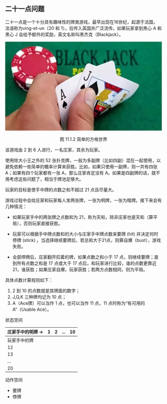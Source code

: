 ## 二十一点问题

二十一点是一个十分具有趣味性的牌类游戏，最早出现在16世纪，起源于法国，法语称为ving-et-un（20 和 1）。后传入英国并广泛流传。如果玩家拿到黑心 A 和黑心 J 会给予额外的奖励，英文名称叫黑杰克（Blackjack）。

<center>
<img src="./img/BlackJack.png">

图 11.1.2 简单的方格世界
</center>

该游戏由 2 到 6 人进行，一名庄家，其余为玩家。

使用除大小王之外的 52 张扑克牌，一般为多副牌（比如四副）混在一起使用，以避免依赖一些简单的概率计算来获胜。比如，如果只使用一副牌，则一共有四张 A；如果有四个玩家都有一张 A，那么庄家肯定没有 A。如果是四副牌的话，就不用考虑这些问题了，相当于牌池足够大。

玩家的目标是使手中牌的点数之和不超过 21 点且尽量大。

游戏过程中会给庄家和玩家每人发两张牌，一张为明牌，一张为暗牌。接下来会有几种情况：

- 如果玩家手中的两张牌之点数和为 21，称为天和，除非庄家也是天和（算平局），否则玩家直接获胜。

- 玩家可以根据手中牌点数和的大小与庄家手中牌点数来要牌 (hit) 并决定何时停牌 (stick) 。当选择继续要牌后，若总和大于21点，则算自爆（bust），游戏失败。

- 全部停牌后，庄家翻开扣着的牌，如果点数之和小于 17 点，则继续要牌；直到所有点数之和是 17 点或大于 17 点后，和玩家进行比较，谁的点数更靠近 21，谁获胜；如果庄家自爆，玩家获胜；若两方点数相同，则为平局。

具体点数计算规则如下：

1. 2 到 10 的点数就是其牌面的数字；
2. J,Q,K 三种牌均记为 10 点；
3. A（Ace牌）可以当作 1 点，也可以当作 11 点，11 点时称为“有可用的 A”（Usable Ace）。


状态空间

|庄家手中的明牌 $\to$|1|2|...|10|
|-|-|-|-|-|
|玩家手中的牌||||
|12||||
|13||||
|...||||
|20||||



动作空间

- 要牌
- 停牌


